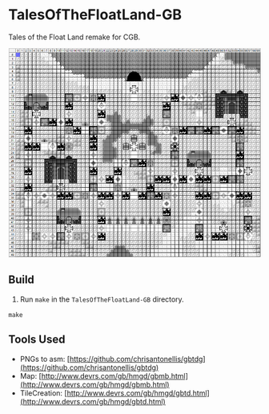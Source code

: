 # TalesOfTheFloatLand-GB
Tales of the Float Land remake for CGB.

![alt text](https://github.com/mathe-matician/TalesOfTheFloatLand-GB/blob/main/assets/screenshots/map.png?raw=true)

## Build

1. Run `make` in the `TalesOfTheFloatLand-GB` directory.
```
make
```

## Tools Used
- PNGs to asm: [https://github.com/chrisantonellis/gbtdg](https://github.com/chrisantonellis/gbtdg)
- Map: [http://www.devrs.com/gb/hmgd/gbmb.html](http://www.devrs.com/gb/hmgd/gbmb.html)
- TileCreation: [http://www.devrs.com/gb/hmgd/gbtd.html](http://www.devrs.com/gb/hmgd/gbtd.html) 